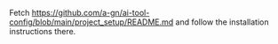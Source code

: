 Fetch https://github.com/a-gn/ai-tool-config/blob/main/project_setup/README.md and follow the installation instructions there.
